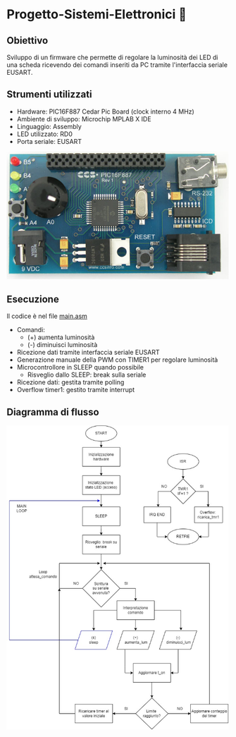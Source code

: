 # Progetto-Sistemi-Elettronici &#x1F50C;

## Obiettivo
Sviluppo di un firmware che permette di regolare la luminosità dei LED di una scheda ricevendo dei comandi inseriti da PC tramite l'interfaccia seriale EUSART.

## Strumenti utilizzati
- Hardware: PIC16F887 Cedar Pic Board (clock interno 4 MHz)
- Ambiente di sviluppo: Microchip MPLAB X IDE
- Linguaggio: Assembly
- LED utilizzato: RD0
- Porta seriale: EUSART

![pic](img/pic.jpg)

## Esecuzione
Il codice è nel file [main.asm](https://github.com/AlessiaConti/Progetto-Sistemi-Elettronici/blob/main/main.asm)
- Comandi:
  - (+) aumenta luminosità
  - (-) diminuisci luminosità
- Ricezione dati tramite interfaccia seriale EUSART
- Generazione manuale della PWM con TIMER1 per regolare luminosità
- Microcontrollore in SLEEP quando possibile
  - Risveglio dallo SLEEP: break sulla seriale
- Ricezione dati: gestita tramite polling
- Overflow timer1: gestito tramite interrupt

## Diagramma di flusso
![diagramma](img/tesina.jpg)

